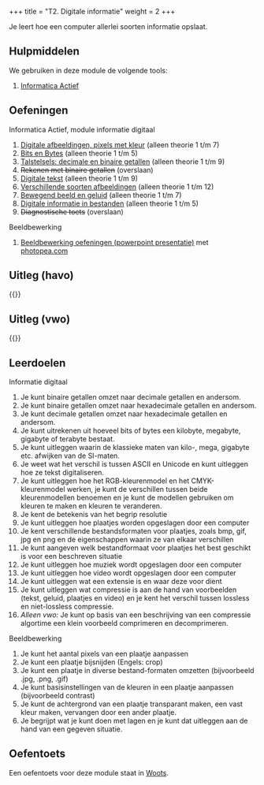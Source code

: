 +++
title = "T2. Digitale informatie"
weight = 2
+++

Je leert hoe een computer allerlei soorten informatie opslaat.
<!--more-->

## Hulpmiddelen
We gebruiken in deze module de volgende tools:
1. [Informatica Actief](/tools/ia/)

## Oefeningen
Informatica Actief, module informatie digitaal
1. [Digitale afbeeldingen, pixels met kleur](https://moodle.informatica-actief.nl/course/view.php?id=742#section-4) (alleen theorie 1 t/m 7)
2. [Bits en Bytes](https://moodle.informatica-actief.nl/course/view.php?id=742#section-5) (alleen theorie 1 t/m 5)
3. [Talstelsels: decimale en binaire getallen](https://moodle.informatica-actief.nl/course/view.php?id=742#section-6) (alleen theorie 1 t/m 9)
4. ~~Rekenen met binaire getallen~~ (overslaan)
5. [Digitale tekst](https://moodle.informatica-actief.nl/course/view.php?id=742#section-8) (alleen theorie 1 t/m 9)
6. [Verschillende soorten afbeeldingen](https://moodle.informatica-actief.nl/course/view.php?id=742#section-9) (alleen theorie 1 t/m 12)
7. [Bewegend beeld en geluid](https://moodle.informatica-actief.nl/course/view.php?id=742#section-10) (alleen theorie 1 t/m 7)
8. [Digitale informatie in bestanden](https://moodle.informatica-actief.nl/course/view.php?id=742#section-11) (alleen theorie 1 t/m 5)
9. ~~Diagnostische toets~~ (overslaan)

Beeldbewerking
1. [Beeldbewerking oefeningen (powerpoint presentatie)](../informatie_lespresentatie_beeldbewerking.pptx) met [photopea.com](https://photopea.com)

## Uitleg (havo)
{{<youtube id="https://www.youtube.com/playlist?list=PLpTljPS--R5A9aLTfJz1RvxnqZHaPWpK8">}}
  
## Uitleg (vwo)
{{<youtube id="https://www.youtube.com/playlist?list=PLpTljPS--R5BGpGmJHk7W6InW5uclScIp">}}
 
## Leerdoelen
Informatie digitaal
1.	Je kunt binaire getallen omzet naar decimale getallen en andersom.
2.	Je kunt binaire getallen omzet naar hexadecimale getallen en andersom.
3.	Je kunt decimale getallen omzet naar hexadecimale getallen en andersom.
4.	Je kunt uitrekenen uit hoeveel bits of bytes een kilobyte, megabyte, gigabyte of terabyte bestaat.
5.	Je kunt uitleggen waarin de klassieke maten van kilo-, mega, gigabyte etc. afwijken van de SI-maten.
6.	Je weet wat het verschil is tussen ASCII en Unicode en kunt uitleggen hoe ze tekst digitaliseren.
7.	Je kunt uitleggen hoe het RGB-kleurenmodel en het CMYK-kleurenmodel werken, je kunt de verschillen tussen beide kleurenmodellen benoemen en je kunt de modellen gebruiken om kleuren te maken en kleuren te veranderen.
8.	Je kent de betekenis van het begrip resolutie
9.	Je kunt uitleggen hoe plaatjes worden opgeslagen door een computer
10.	Je kent verschillende bestandsformaten voor plaatjes, zoals bmp, gif, jpg en png en de eigenschappen waarin ze van elkaar verschillen
11.	Je kunt aangeven welk bestandformaat voor plaatjes het best geschikt is voor een beschreven situatie
12.	Je kunt uitleggen hoe muziek wordt opgeslagen door een computer
13.	Je kunt uitleggen hoe video wordt opgeslagen door een computer
14.	Je kunt uitleggen wat een extensie is en waar deze voor dient
15.	Je kunt uitleggen wat compressie is aan de hand van voorbeelden (tekst, geluid, plaatjes en video) en je kent het verschil tussen lossless en niet-lossless compressie.
16.	<em>Alleen vwo:</em> Je kunt op basis van een beschrijving van een compressie algortime een klein voorbeeld comprimeren en decomprimeren. 

Beeldbewerking
1. Je kunt het aantal pixels van een plaatje aanpassen
2. Je kunt een plaatje bijsnijden (Engels: crop)
3. Je kunt een plaatje in diverse bestand-formaten omzetten (bijvoorbeeld .jpg, .png, .gif)
4. Je kunt basisinstellingen van de kleuren in een plaatje aanpassen (bijvoorbeeld contrast)
5. Je kunt de achtergrond van een plaatje transparant maken, een vast kleur maken, vervangen door een ander plaatje.
6. Je begrijpt wat je kunt doen met lagen en je kunt dat uitleggen aan de hand van een gegeven situatie.

## Oefentoets
Een oefentoets voor deze module staat in [Woots](https://app.woots.nl).
